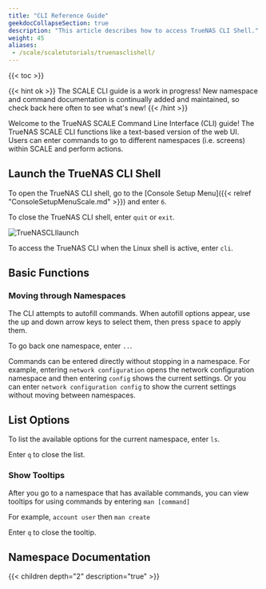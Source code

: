 ```yaml
---
title: "CLI Reference Guide"
geekdocCollapseSection: true
description: "This article describes how to access TrueNAS CLI Shell."
weight: 45
aliases:
 - /scale/scaletutorials/truenasclishell/
---
```


{{< toc >}}

{{< hint ok >}}
The SCALE CLI guide is a work in progress!
New namespace and command documentation is continually added and maintained, so check back here often to see what's new!
{{< /hint >}}

Welcome to the TrueNAS SCALE Command Line Interface (CLI) guide!
The TrueNAS SCALE CLI functions like a text-based version of the web UI.
Users can enter commands to go to different namespaces (i.e. screens) within SCALE and perform actions.

## Launch the TrueNAS CLI Shell

To open the TrueNAS CLI shell, go to the [Console Setup Menu]({{< relref "ConsoleSetupMenuScale.md" >}}) and enter `6`.

To close the TrueNAS CLI shell, enter `quit` or `exit`.

![TrueNASCLIlaunch](/images/SCALE/TrueNASCLIlaunch.png "TrueNAS CLI Shell")

To access the TrueNAS CLI when the Linux shell is active, enter `cli`.

## Basic Functions

### Moving through Namespaces

The CLI attempts to autofill commands.
When autofill options appear, use the up and down arrow keys to select them, then press <kbd>space</kbd> to apply them.

To go back one namespace, enter `..`.

Commands can be entered directly without stopping in a namespace.
For example, entering `network configuration` opens the network configuration namespace and then entering `config` shows the current settings.
Or you can enter `network configuration config` to show the current settings without moving between namespaces.

## List Options

To list the available options for the current namespace, enter `ls`.

Enter `q` to close the list.

### Show Tooltips

After you go to a namespace that has available commands, you can view tooltips for using commands by entering `man [command]`

For example, `account user` then `man create`

Enter `q` to close the tooltip.

## Namespace Documentation

{{< children depth="2" description="true" >}}
